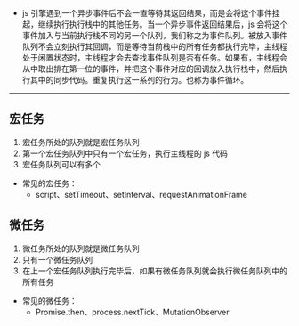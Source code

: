 <!--
 * @Author: lijy
-->
<!--
 * @Author: lijy
-->
- js 引擎遇到一个异步事件后不会一直等待其返回结果，而是会将这个事件挂起，继续执行执行栈中的其他任务。当一个异步事件返回结果后，js 会将这个事件加入与当前执行栈不同的另一个队列，我们称之为事件队列。被放入事件队列不会立刻执行其回调，而是等待当前栈中的所有任务都执行完毕，主线程处于闲置状态时，主线程才会去查找事件队列是否有任务。如果有，主线程会从中取出排在第一位的事件，并把这个事件对应的回调放入执行栈中，然后执行其中的同步代码。重复执行这一系列的行为。也称为事件循环。

--------------------------------------------------

## 宏任务
1. 宏任务所处的队列就是宏任务队列
2. 第一个宏任务队列中只有一个宏任务，执行主线程的 js 代码
3. 宏任务队列可以有多个

- 常见的宏任务：
    - script、setTimeout、setInterval、requestAnimationFrame

## 微任务
1. 微任务所处的队列就是微任务队列
2. 只有一个微任务队列
3. 在上一个宏任务队列执行完毕后，如果有微任务队列就会执行微任务队列中的所有任务

- 常见的微任务：
    - Promise.then、process.nextTick、MutationObserver